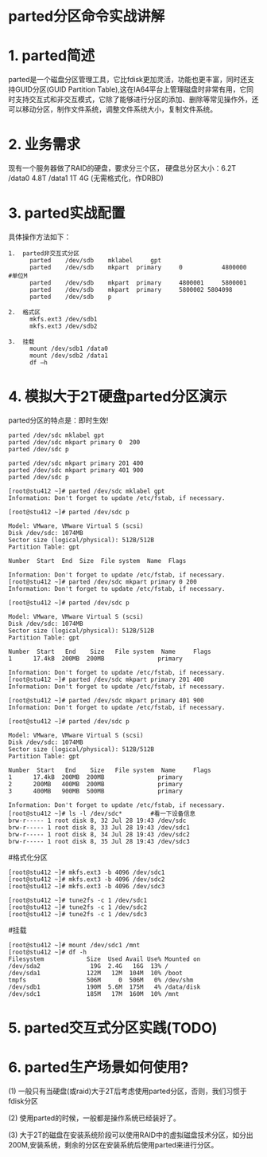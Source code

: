 # parted分区命令实战讲解


# 1.	parted简述
parted是一个磁盘分区管理工具，它比fdisk更加灵活，功能也更丰富，同时还支持GUID分区(GUID Partition Table),这在IA64平台上管理磁盘时非常有用，它同时支持交互式和非交互模式，它除了能够进行分区的添加、删除等常见操作外，还可以移动分区，制作文件系统，调整文件系统大小，复制文件系统。

# 2.	业务需求
现有一个服务器做了RAID的硬盘，要求分三个区，
硬盘总分区大小：6.2T
/data0 	4.8T
/data1 	1T
4G (无需格式化，作DRBD)

# 3.	parted实战配置
具体操作方法如下：
```
1.	parted非交互式分区
      parted 	/dev/sdb 	mklabel 	gpt
      parted 	/dev/sdb 	mkpart 	primary 	0 			4800000		#单位M
      parted 	/dev/sdb 	mkpart 	primary 	4800001 	5800001
      parted 	/dev/sdb 	mkpart 	primary 	5800002	5804098
      parted 	/dev/sdb 	p

2.	格式区
      mkfs.ext3 /dev/sdb1
      mkfs.ext3 /dev/sdb2

3.	挂载
      mount /dev/sdb1 /data0
      mount /dev/sdb2 /data1
      df –h
```
# 4.	模拟大于2T硬盘parted分区演示
parted分区的特点是：即时生效!
```
parted /dev/sdc mklabel gpt
parted /dev/sdc mkpart primary 0  200  
parted /dev/sdc p

parted /dev/sdc mkpart primary 201 400
parted /dev/sdc mkpart primary 401 900
parted /dev/sdc p
```

```
[root@stu412 ~]# parted /dev/sdc mklabel gpt
Information: Don't forget to update /etc/fstab, if necessary.

[root@stu412 ~]# parted /dev/sdc p

Model: VMware, VMware Virtual S (scsi)
Disk /dev/sdc: 1074MB
Sector size (logical/physical): 512B/512B
Partition Table: gpt

Number  Start  End  Size  File system  Name  Flags

Information: Don't forget to update /etc/fstab, if necessary.  
[root@stu412 ~]# parted /dev/sdc mkpart primary 0 200
Information: Don't forget to update /etc/fstab, if necessary.

[root@stu412 ~]# parted /dev/sdc p

Model: VMware, VMware Virtual S (scsi)
Disk /dev/sdc: 1074MB
Sector size (logical/physical): 512B/512B
Partition Table: gpt

Number  Start   End    Size   File system  Name     Flags
1      17.4kB  200MB  200MB               primary

Information: Don't forget to update /etc/fstab, if necessary.   
[root@stu412 ~]# parted /dev/sdc mkpart primary 201 400
Information: Don't forget to update /etc/fstab, if necessary.

[root@stu412 ~]# parted /dev/sdc mkpart primary 401 900
Information: Don't forget to update /etc/fstab, if necessary.

[root@stu412 ~]# parted /dev/sdc p

Model: VMware, VMware Virtual S (scsi)
Disk /dev/sdc: 1074MB
Sector size (logical/physical): 512B/512B
Partition Table: gpt

Number  Start   End    Size   File system  Name     Flags
1      17.4kB  200MB  200MB               primary       
2      200MB   400MB  200MB               primary       
3      400MB   900MB  500MB               primary

Information: Don't forget to update /etc/fstab, if necessary.    
[root@stu412 ~]# ls -l /dev/sdc*		#看一下设备信息
brw-r----- 1 root disk 8, 32 Jul 28 19:43 /dev/sdc
brw-r----- 1 root disk 8, 33 Jul 28 19:43 /dev/sdc1
brw-r----- 1 root disk 8, 34 Jul 28 19:43 /dev/sdc2
brw-r----- 1 root disk 8, 35 Jul 28 19:43 /dev/sdc3
```

#格式化分区
```
[root@stu412 ~]# mkfs.ext3 -b 4096 /dev/sdc1
[root@stu412 ~]# mkfs.ext3 -b 4096 /dev/sdc2
[root@stu412 ~]# mkfs.ext3 -b 4096 /dev/sdc3

[root@stu412 ~]# tune2fs -c 1 /dev/sdc1
[root@stu412 ~]# tune2fs -c 1 /dev/sdc2
[root@stu412 ~]# tune2fs -c 1 /dev/sdc3
```
#挂载
```
[root@stu412 ~]# mount /dev/sdc1 /mnt
[root@stu412 ~]# df -h
Filesystem            Size  Used Avail Use% Mounted on
/dev/sda2              19G  2.4G   16G  13% /
/dev/sda1             122M   12M  104M  10% /boot
tmpfs                 506M     0  506M   0% /dev/shm
/dev/sdb1             190M  5.6M  175M   4% /data/disk
/dev/sdc1             185M   17M  160M  10% /mnt
```
# 5.	parted交互式分区实践(TODO)
# 6.	parted生产场景如何使用?
(1)	一般只有当硬盘(或raid)大于2T后考虑使用parted分区，否则，我们习惯于fdisk分区

(2)	使用parted的时候，一般都是操作系统已经装好了。

(3)	大于2T的磁盘在安装系统阶段可以使用RAID中的虚拟磁盘技术分区，如分出200M,安装系统，剩余的分区在安装系统后使用parted来进行分区。
